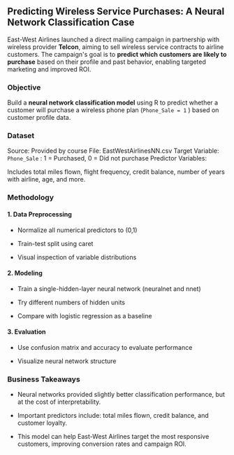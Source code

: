 ## Predicting Wireless Service Purchases: A Neural Network Classification Case
East-West Airlines launched a direct mailing campaign in partnership with wireless provider **Telcon**, aiming to sell wireless service contracts to airline customers. The campaign's goal is to **predict which customers are likely to purchase** based on their profile and past behavior, enabling targeted marketing and improved ROI.

### Objective
Build a **neural network classification model** using R to predict whether a customer will purchase a wireless phone plan (```Phone_Sale = 1``` ) based on customer profile data.

### Dataset
Source: Provided by course
File: EastWestAirlinesNN.csv
Target Variable:
```Phone_Sale``` : 1 = Purchased, 0 = Did not purchase
Predictor Variables:

Includes total miles flown, flight frequency, credit balance, number of years with airline, age, and more.

### Methodology
#### 1. Data Preprocessing

- Normalize all numerical predictors to (0,1)

- Train-test split using caret

- Visual inspection of variable distributions

#### 2. Modeling

- Train a single-hidden-layer neural network (neuralnet and nnet)

- Try different numbers of hidden units

- Compare with logistic regression as a baseline

#### 3. Evaluation

- Use confusion matrix and accuracy to evaluate performance

- Visualize neural network structure

### Business Takeaways
- Neural networks provided slightly better classification performance, but at the cost of interpretability.

- Important predictors include: total miles flown, credit balance, and customer loyalty.

- This model can help East-West Airlines target the most responsive customers, improving conversion rates and campaign ROI.
